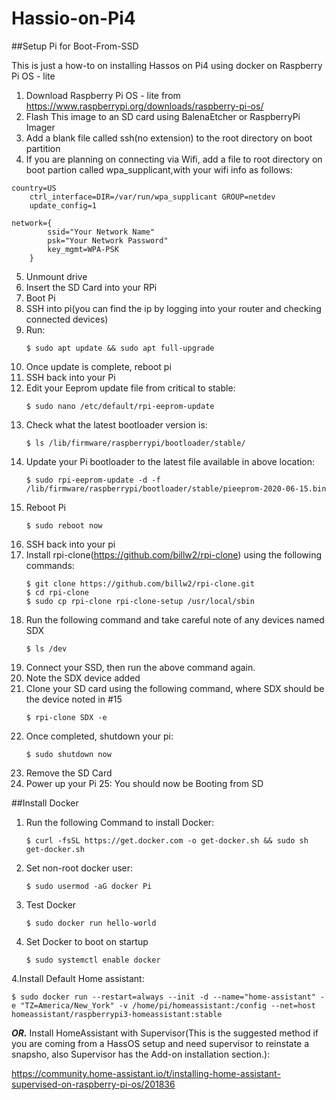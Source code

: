 # Hassio-on-Pi4
##Setup Pi for Boot-From-SSD

This is just a how-to on installing Hassos on Pi4 using docker on Raspberry Pi OS - lite
1. Download Raspberry Pi OS - lite from https://www.raspberrypi.org/downloads/raspberry-pi-os/
2. Flash This image to an SD card using BalenaEtcher or RaspberryPi Imager
3. Add a blank file called ssh(no extension) to the root directory on boot partition
4. If you are planning on connecting via Wifi, add a file to root directory on boot partion called wpa_supplicant,with your wifi info as follows:
  ``` 
  country=US
      ctrl_interface=DIR=/var/run/wpa_supplicant GROUP=netdev
      update_config=1

  network={
	      ssid="Your Network Name"
	      psk="Your Network Password"
	      key_mgmt=WPA-PSK
	  }
  ```
5. Unmount drive
6. Insert the SD Card into your RPi
7. Boot Pi
8. SSH into pi(you can find the ip by logging into your router and checking connected devices)
9. Run: 
   ```
   $ sudo apt update && sudo apt full-upgrade
   ```
10. Once update is complete, reboot pi
11. SSH back into your Pi
12. Edit your Eeprom update file from critical to stable:
    ```
    $ sudo nano /etc/default/rpi-eeprom-update
    ```
13. Check what the latest bootloader version is:
    ```
    $ ls /lib/firmware/raspberrypi/bootloader/stable/
    ```
14. Update your Pi bootloader to the latest file available in above location:
    ```
    $ sudo rpi-eeprom-update -d -f /lib/firmware/raspberrypi/bootloader/stable/pieeprom-2020-06-15.bin
    ```
15. Reboot Pi
    ```
    $ sudo reboot now
    ```
16. SSH back into your pi
17. Install rpi-clone(https://github.com/billw2/rpi-clone) using the following commands:
    ```
    $ git clone https://github.com/billw2/rpi-clone.git 
    $ cd rpi-clone
    $ sudo cp rpi-clone rpi-clone-setup /usr/local/sbin
    ```
18. Run the following command and take careful note of any devices named SDX
    ``` 
    $ ls /dev
    ```
19. Connect your SSD, then run the above command again.
20. Note the SDX device added
21. Clone your SD card using the following command, where SDX should be the device noted in #15
    ```
    $ rpi-clone SDX -e
    ```
22. Once completed, shutdown your pi:
    ```
    $ sudo shutdown now
    ```
23. Remove the SD Card
24. Power up your Pi
25: You should now be Booting from SD

##Install Docker

1. Run the following Command to install Docker:
   ```
   $ curl -fsSL https://get.docker.com -o get-docker.sh && sudo sh get-docker.sh
   ```
2. Set non-root docker user:
   ```
   $ sudo usermod -aG docker Pi
   ```
2. Test Docker
   ```
   $ sudo docker run hello-world
   ```
3. Set Docker to boot on startup
   ```
   $ sudo systemctl enable docker
   ```
4.Install Default Home assistant:
  ```
  $ sudo docker run --restart=always --init -d --name="home-assistant" -e "TZ=America/New_York" -v /home/pi/homeassistant:/config --net=host homeassistant/raspberrypi3-homeassistant:stable
  ```
**_OR._** Install HomeAssistant with Supervisor(This is the suggested method if you are coming from a HassOS setup and need supervisor to reinstate a snapsho, also Supervisor has the Add-on installation section.):
   
   https://community.home-assistant.io/t/installing-home-assistant-supervised-on-raspberry-pi-os/201836

